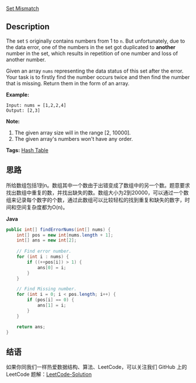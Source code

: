 [Set Mismatch][title]

## Description
The set `S` originally contains numbers from 1 to `n`. But unfortunately, due to the data error, one of the numbers in the set got duplicated to **another** number in the set, which results in repetition of one number and loss of another number.

Given an array `nums` representing the data status of this set after the error. Your task is to firstly find the number occurs twice and then find the number that is missing. Return them in the form of an array.

**Example:**

```
Input: nums = [1,2,2,4]
Output: [2,3]
```

**Note:**

1. The given array size will in the range [2, 10000].
2. The given array's numbers won't have any order.

**Tags:** [Hash Table](https://leetcode.com/tag/hash-table/)

## 思路
所给数组包括1到n。数组其中一个数由于出错变成了数组中的另一个数。题意要求找出数组中重复的数，并找出缺失的数。数组大小为2到20000，可以通过一个数组来记录每个数字的个数，通过此数组可以比较轻松的找到重复和缺失的数字，时间和空间复杂度都为O(n)。

**Java**

```java
public int[] findErrorNums(int[] nums) {
    int[] pos = new int[nums.length + 1];
    int[] ans = new int[2];
    
    // Find error number.
    for (int i : nums) {
        if ((++pos[i]) > 1) {
            ans[0] = i;
        }
    }

    // Find Missing number.
    for (int i = 0; i < pos.length; i++) {
        if (pos[i] == 0) {
            ans[1] = i;
        }
    }

    return ans;
}
```

## 结语

如果你同我们一样热爱数据结构、算法、LeetCode，可以关注我们 GitHub 上的 LeetCode 题解：[LeetCode-Solution][ls]

[title]: https://leetcode.com/problems/xxxx
[ls]: https://github.com/RichCodersAndMe/LeetCode-Solution